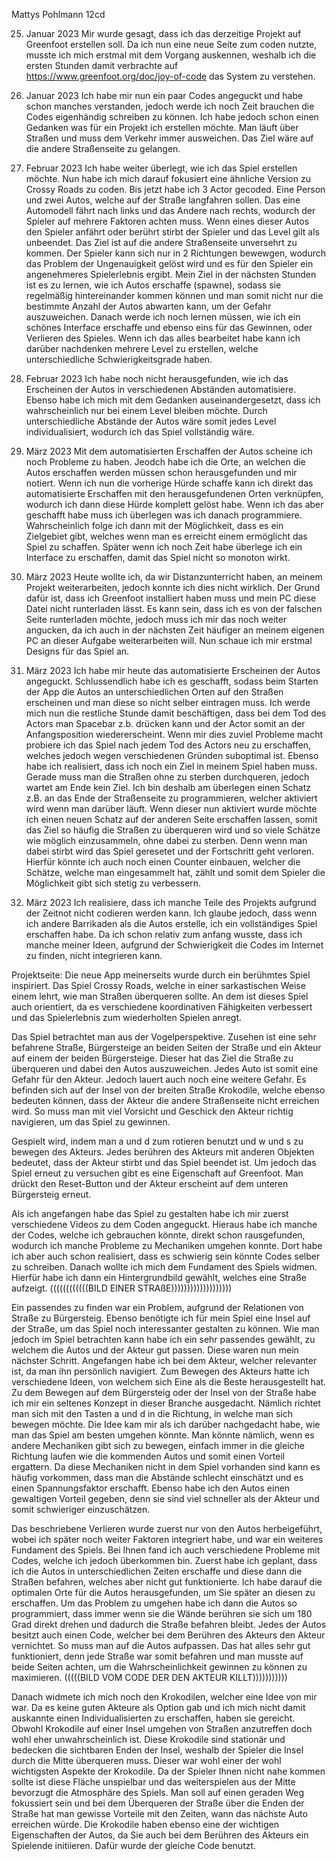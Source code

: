 Mattys Pohlmann 12cd

25. Januar 2023 
Mir wurde gesagt, dass ich das derzeitige Projekt auf Greenfoot erstellen soll. Da ich nun eine neue Seite zum coden nutzte, musste ich mich erstmal mit dem Vorgang auskennen, weshalb ich die ersten Stunden damit verbrachte auf https://www.greenfoot.org/doc/joy-of-code das System zu verstehen.

31. Januar 2023
Ich habe mir nun ein paar Codes angeguckt und habe schon manches verstanden, jedoch werde ich noch Zeit brauchen die Codes eigenhändig schreiben zu können. Ich habe jedoch schon einen Gedanken was für ein Projekt ich erstellen möchte. Man läuft über Straßen und muss dem Verkehr immer ausweichen. Das Ziel wäre auf die andere Straßenseite zu gelangen.

01. Februar 2023 
Ich habe weiter überlegt, wie ich das Spiel erstellen möchte. Nun habe ich mich darauf fokusiert eine ähnliche Version zu Crossy Roads zu coden. Bis jetzt habe ich 3 Actor gecoded. Eine Person und zwei Autos, welche auf der Straße langfahren sollen. Das eine Automodell fährt nach links und das Andere nach rechts, wodurch der Spieler auf mehrere Faktoren achten muss. Wenn eines dieser Autos den Spieler anfährt oder berührt stirbt der Spieler und das Level gilt als unbeendet. Das Ziel ist auf die andere Straßenseite unversehrt zu kommen. Der Spieler kann sich nur in 2 Richtungen bewewgen, wodurch das Problem der Ungenauigkeit gelöst wird und es für den Spieler ein angenehmeres Spielerlebnis ergibt. Mein Ziel in der nächsten Stunden ist es zu lernen, wie ich Autos erschaffe (spawne), sodass sie regelmäßig hintereinander kommen können und man somit nicht nur die bestimmte Anzahl der Autos abwarten kann, um der Gefahr auszuweichen. Danach werde ich noch lernen müssen, wie ich ein schönes Interface erschaffe und ebenso eins für das Gewinnen, oder Verlieren des Spieles. Wenn ich das alles bearbeitet habe kann ich darüber nachdenken mehrere Level zu erstellen, welche unterschiedliche Schwierigkeitsgrade haben. 

15. Februar 2023 
Ich habe noch nicht herausgefunden, wie ich das Erscheinen der Autos in verschiedenen Abständen automatisiere. Ebenso habe ich mich mit dem Gedanken auseinandergesetzt, dass ich wahrscheinlich nur bei einem Level bleiben möchte. Durch unterschiedliche Abstände der Autos wäre somit jedes Level individualisiert, wodurch ich das Spiel vollständig wäre.

1. März 2023 
Mit dem automatisierten Erschaffen der Autos scheine ich noch Probleme zu haben. Jeodch habe ich die Orte, an welchen die Autos erschaffen werden müssen schon herausgefunden und mir notiert. Wenn ich nun die vorherige Hürde schaffe kann ich direkt das automatisierte Erschaffen mit den herausgefundenen Orten verknüpfen, wodurch ich dann diese Hürde komplett gelöst habe. Wenn ich das aber geschafft habe muss ich überlegen was ich danach programmiere. Wahrscheinlich folge ich dann mit der Möglichkeit, dass es ein Zielgebiet gibt, welches wenn man es erreicht einem ermöglicht das Spiel zu schaffen. Später wenn ich noch Zeit habe überlege ich ein Interface zu erschaffen, damit das Spiel nicht so monoton wirkt.

03. März 2023
Heute wollte ich, da wir Distanzunterricht haben, an meinem Projekt weiterarbeiten, jedoch konnte ich dies nicht wirklich. Der Grund dafür ist, dass ich Greenfoot installiert haben muss und mein PC diese Datei nicht runterladen lässt. Es kann sein, dass ich es von der falschen Seite runterladen möchte, jedoch muss ich mir das noch weiter angucken, da ich auch in der nächsten Zeit häufiger an meinem eigenen PC an dieser Aufgabe weiterarbeiten will. Nun schaue ich mir erstmal Designs für das Spiel an.

10. März 2023
Ich habe mir heute das automatisierte Erscheinen der Autos angeguckt. Schlussendlich habe ich es geschafft, sodass beim Starten der App die Autos an unterschiedlichen Orten auf den Straßen erscheinen und man diese so nicht selber eintragen muss. Ich werde mich nun die restliche Stunde damit beschäftigen, dass bei dem Tod des Actors man Spacebar z.b. drücken kann und der Actor somit an der Anfangsposition wiedererscheint. Wenn mir dies zuviel Probleme macht probiere ich das Spiel nach jedem Tod des Actors neu zu erschaffen, welches jedoch wegen verschiedenen Gründen suboptimal ist. Ebenso habe ich realisiert, dass ich noch ein Ziel in meinem Spiel haben muss. Gerade muss man die Straßen ohne zu sterben durchqueren, jedoch wartet am Ende kein Ziel. Ich bin deshalb am überlegen einen Schatz z.B. an das Ende der Straßenseite zu programmieren, welcher aktiviert wird wenn man darüber läuft. Wenn dieser nun aktiviert wurde möchte ich einen neuen Schatz auf der anderen Seite erschaffen lassen, somit das Ziel so häufig die Straßen zu überqueren wird und so viele Schätze wie möglich einzusammeln, ohne dabei zu sterben. Denn wenn man dabei stirbt wird das Spiel geresetet und der Fortschritt geht verloren. Hierfür könnte ich auch noch einen Counter einbauen, welcher die Schätze, welche man eingesammelt hat, zählt und somit dem Spieler die Möglichkeit gibt sich stetig zu verbessern.

15. März 2023 
Ich realisiere, dass ich manche Teile des Projekts aufgrund der Zeitnot nicht codieren werden kann. Ich glaube jedoch, dass wenn ich andere Barrikaden als die Autos erstelle, ich ein vollständiges Spiel erschaffen habe. Da ich schon relativ zum anfang wusste, dass ich manche meiner Ideen, aufgrund der Schwierigkeit die Codes im Internet zu finden, nicht integrieren kann.


Projektseite:
Die neue App meinerseits wurde durch ein berühmtes Spiel inspiriert. Das Spiel Crossy Roads, welche in einer sarkastischen Weise einem lehrt, wie man Straßen überqueren sollte. An dem ist dieses Spiel auch orientiert, da es verschiedene koordinativen Fähigkeiten verbessert und das Spielerlebnis zum wiederholten Spielen anregt. 

Das Spiel betrachtet man aus der Vogelperspektive. Zusehen ist eine sehr befahrene Straße, Bürgersteige an beiden Seiten der Straße und ein Akteur auf einem der beiden Bürgersteige. Dieser hat das Ziel die Straße zu überqueren und dabei den Autos auszuweichen. Jedes Auto ist somit eine Gefahr für den Akteur. Jedoch lauert auch noch eine weitere Gefahr. Es befinden sich auf der Insel von der breiten Straße Krokodile, welche ebenso bedeuten können, dass der Akteur die andere Straßenseite nicht erreichen wird. So muss man mit viel Vorsicht und Geschick den Akteur richtig navigieren, um das Spiel zu gewinnen.

Gespielt wird, indem man a und d zum rotieren benutzt und w und s zu bewegen des Akteurs. Jedes berühren des Akteurs mit anderen Objekten bedeutet, dass der Akteur stirbt und das Spiel beendet ist. Um jedoch das Spiel erneut zu versuchen gibt es eine Eigenschaft auf Greenfoot. Man drückt den Reset-Button und der Akteur erscheint auf dem unteren Bürgersteig erneut.

Als ich angefangen habe das Spiel zu gestalten habe ich mir zuerst verschiedene Videos zu dem Coden angeguckt. Hieraus habe ich manche der Codes, welche ich gebrauchen könnte, direkt schon rausgefunden, wodurch ich manche Probleme zu Mechaniken umgehen konnte. Dort habe ich aber auch schon realisiert, dass es schwierig sein könnte Codes selber zu schreiben. Danach wollte ich mich dem Fundament des Spiels widmen. Hierfür habe ich dann ein Hintergrundbild gewählt, welches eine Straße aufzeigt. 
((((((((((((BILD EINER STRAßE)))))))))))))))))))

Ein passendes zu finden war ein Problem, aufgrund der Relationen von Straße zu Bürgersteig. Ebenso benötigte ich für mein Spiel eine Insel auf der Straße, um das Spiel noch interessanter gestalten zu können. Wie man jedoch im Spiel betrachten kann habe ich ein sehr passendes gewählt, zu welchem die Autos und der Akteur gut passen. Diese waren nun mein nächster Schritt. Angefangen habe ich bei dem Akteur, welcher relevanter ist, da man ihn persönlich navigiert. Zum Bewegen des Akteurs hatte ich verschiedene Ideen, von welchem sich Eine als die Beste herausgestellt hat. Zu dem Bewegen auf dem Bürgersteig oder der Insel von der Straße habe ich mir ein seltenes Konzept in dieser Branche ausgedacht. Nämlich richtet man sich mit den Tasten a und d in die Richtung, in welche man sich bewegen möchte. Die Idee kam mir als ich darüber nachgedacht habe, wie man das Spiel am besten umgehen könnte. Man könnte nämlich, wenn es andere Mechaniken gibt sich zu bewegen, einfach immer in die gleiche Richtung laufen wie die kommenden Autos und somit einen Vorteil ergattern. Da diese Mechaniken nicht in dem Spiel vorhanden sind kann es häufig vorkommen, dass man die Abstände schlecht einschätzt und es einen Spannungsfaktor erschafft. Ebenso habe ich den Autos einen gewaltigen Vorteil gegeben, denn sie sind viel schneller als der Akteur und somit schwieriger einzuschätzen. 

Das beschriebene Verlieren wurde zuerst nur von den Autos herbeigeführt, wobei ich später noch weiter Faktoren integriert habe, und war ein weiteres Fundament des Spiels. Bei Ihnen fand ich auch verschiedene Probleme mit Codes, welche ich jedoch überkommen bin. Zuerst habe ich geplant, dass ich die Autos in unterschiedlichen Zeiten erschaffe und diese dann die Straßen befahren, welches aber nicht gut funktionierte. Ich habe darauf die optimalen Orte für die Autos herausgefunden, um Sie später an diesen zu erschaffen. Um das Problem zu umgehen habe ich dann die Autos so programmiert, dass immer wenn sie die Wände berühren sie sich um 180 Grad direkt drehen und dadurch die Straße befahren bleibt. Jedes der Autos besitzt auch einen Code, welcher bei dem Berühren des Akteurs den Akteur vernichtet. So muss man auf die Autos aufpassen. Das hat alles sehr gut funktioniert, denn jede Straße war somit befahren und man musste auf beide Seiten achten, um die Wahrscheinlichkeit gewinnen zu können zu maximieren.
(((((BILD VOM CODE DER DEN AKTEUR KILLT)))))))))))

Danach widmete ich mich noch den Krokodilen, welcher eine Idee von mir war. Da es keine guten Akteure als Option gab und ich mich nicht damit auskannte einen Individualisierten zu erschaffen, haben sie gereicht. Obwohl Krokodile auf einer Insel umgehen von Straßen anzutreffen doch wohl eher unwahrscheinlich ist. Diese Krokodile sind stationär und bedecken die sichtbaren Enden der Insel, weshalb der Spieler die Insel durch die Mitte überqueren muss. Dieser war wohl einer der wohl wichtigsten Aspekte der Krokodile. Da der Spieler Ihnen nicht nahe kommen sollte ist diese Fläche unspielbar und das weiterspielen aus der Mitte bevorzugt die Atmosphäre des Spiels. Man soll auf einen geraden Weg fokussiert sein und bei dem Überqueren der Straße über die Enden der Straße hat man gewisse Vorteile mit den Zeiten, wann das nächste Auto erreichen würde. Die Krokodile haben ebenso eine der wichtigen Eigenschaften der Autos, da Sie auch bei dem Berühren des Akteurs ein Spielende initiieren. Dafür wurde der gleiche Code benutzt.
